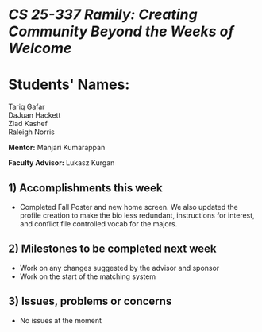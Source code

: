 # *CS 25-337 Ramily: Creating Community Beyond the Weeks of Welcome*

# **Students' Names:**
Tariq Gafar<br />
DaJuan Hackett<br />
Ziad Kashef<br />
Raleigh Norris

**Mentor:**
Manjari Kumarappan

**Faculty Advisor:**
Lukasz Kurgan

## 1) Accomplishments this week ##
   - Completed Fall Poster and new home screen. We also updated the profile creation to make the bio less redundant, instructions for interest, and conflict file controlled vocab for the majors.

## 2) Milestones to be completed next week ##
   - Work on any changes suggested by the advisor and sponsor
   - Work on the start of the matching system

## 3) Issues, problems or concerns ##
   - No issues at the moment